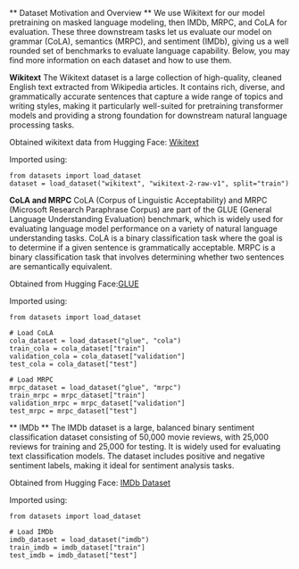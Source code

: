 ** Dataset Motivation and Overview **
We use Wikitext for our model pretraining on masked language modeling, then IMDb, MRPC, and CoLA for evaluation. These three downstream
tasks let us evaluate our model on grammar (CoLA), semantics (MRPC), and sentiment (IMDb), giving us a well rounded set of benchmarks to evaluate language capability. Below, you may find more information on each dataset and how to use them.

**Wikitext**
The Wikitext dataset is a large collection of high-quality, cleaned English text extracted from Wikipedia articles. It contains rich, diverse, and grammatically accurate sentences that capture a wide range of topics and writing styles, making it particularly well-suited for pretraining transformer models and providing a strong foundation for downstream natural language processing tasks.

Obtained wikitext data from Hugging Face: [Wikitext](https://huggingface.co/datasets/Salesforce/wikitext)

Imported using:

```
from datasets import load_dataset
dataset = load_dataset("wikitext", "wikitext-2-raw-v1", split="train")
```

**CoLA and MRPC**
CoLA (Corpus of Linguistic Acceptability) and MRPC (Microsoft Research Paraphrase Corpus) are part of the GLUE (General Language Understanding Evaluation) benchmark, which is widely used for evaluating language model performance on a variety of natural language understanding tasks. CoLA is a binary classification task where the goal is to determine if a given sentence is grammatically acceptable.
MRPC is a binary classification task that involves determining whether two sentences are semantically equivalent.

Obtained from Hugging Face:[GLUE](https://huggingface.co/datasets/nyu-mll/glue)

Imported using:

```
from datasets import load_dataset

# Load CoLA
cola_dataset = load_dataset("glue", "cola")
train_cola = cola_dataset["train"]
validation_cola = cola_dataset["validation"]
test_cola = cola_dataset["test"]

# Load MRPC
mrpc_dataset = load_dataset("glue", "mrpc")
train_mrpc = mrpc_dataset["train"]
validation_mrpc = mrpc_dataset["validation"]
test_mrpc = mrpc_dataset["test"]
```

** IMDb **
The IMDb dataset is a large, balanced binary sentiment classification dataset consisting of 50,000 movie reviews, with 25,000 reviews for training and 25,000 for testing. It is widely used for evaluating text classification models. The dataset includes positive and negative sentiment labels, making it ideal for sentiment analysis tasks.

Obtained from Hugging Face: [IMDb Dataset](https://huggingface.co/datasets/stanfordnlp/imdb)

Imported using:

```
from datasets import load_dataset

# Load IMDb
imdb_dataset = load_dataset("imdb")
train_imdb = imdb_dataset["train"]
test_imdb = imdb_dataset["test"]
```

